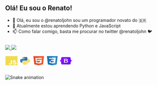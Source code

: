 ## Olá! Eu sou o Renato!

- 👋 Olá, eu sou o @renatoljohn sou um programador novato do 🇧🇷 
- 🌱 Atualmente estou aprendendo Python e JavaScript
- 📫 Como falar comigo, basta me procurar no twitter @renatoljohn 🐦

##

<div>
  <a href="https://github.com/renatoljohn">
    <img height="150em" src="https://github-readme-stats.vercel.app/api?username=renatoljohn&count_private=true&include_all_commits=true&show_icons=true&&theme=vision-friendly-dark&icon_color=FFB401&bg_color=8D0D22&hide_border=true"/>
    <img height="150em" src="https://github-readme-stats.vercel.app/api/top-langs/?username=renatoljohn&show_icons=true&&theme=vision-friendly-dark&icon_color=FFB401&bg_color=8D0D22&hide_border=true&layout=compact"/>
  </a>
</div>

<div dir="auto"><br>
  <img align="center" alt="Renato-Js" height="30" width="40" src="https://raw.githubusercontent.com/devicons/devicon/master/icons/javascript/javascript-plain.svg" style="max-width: 100%;">
    <img align="center" alt="Renato-Python" height="30" width="40" src="https://raw.githubusercontent.com/devicons/devicon/master/icons/python/python-original.svg" style="max-width: 100%;">
  <img align="center" alt="Renato-HTML" height="30" width="40" src="https://raw.githubusercontent.com/devicons/devicon/master/icons/html5/html5-original.svg" style="max-width: 100%;">
  <img align="center" alt="Renato-CSS" height="30" width="40" src="https://raw.githubusercontent.com/devicons/devicon/master/icons/css3/css3-original.svg" style="max-width: 100%;">
  <img align="center" alt="Renato-Boottrap" height="30" width="40" src="https://raw.githubusercontent.com/devicons/devicon/master/icons/bootstrap/bootstrap-original.svg" style="max-width: 100%;">
</div>

##

![Snake animation](https://github.com/renatoljohn/renatoljohn/blob/output/github-contribution-grid-snake.svg)
